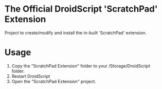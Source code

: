 # The Official DroidScript 'ScratchPad' Extension

Project to create/modify and install the in-built 'ScratchPad' extension.

# Usage

1. Copy the "ScratchPad Extension" folder to your /Storage/DroidScript folder.
2. Restart DroidScript
3. Open the "ScratchPad Extension" project.
   
